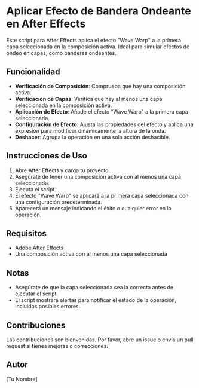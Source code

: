 # Aplicar Efecto de Bandera Ondeante en After Effects

Este script para After Effects aplica el efecto "Wave Warp" a la primera capa seleccionada en la composición activa. Ideal para simular efectos de ondeo en capas, como banderas ondeantes.

## Funcionalidad

- **Verificación de Composición**: Comprueba que hay una composición activa.
- **Verificación de Capas**: Verifica que hay al menos una capa seleccionada en la composición activa.
- **Aplicación de Efecto**: Añade el efecto "Wave Warp" a la primera capa seleccionada.
- **Configuración de Efecto**: Ajusta las propiedades del efecto y aplica una expresión para modificar dinámicamente la altura de la onda.
- **Deshacer**: Agrupa la operación en una sola acción deshacible.

## Instrucciones de Uso

1. Abre After Effects y carga tu proyecto.
2. Asegúrate de tener una composición activa con al menos una capa seleccionada.
3. Ejecuta el script.
4. El efecto "Wave Warp" se aplicará a la primera capa seleccionada con una configuración predeterminada.
5. Aparecerá un mensaje indicando el éxito o cualquier error en la operación.

## Requisitos

- Adobe After Effects
- Una composición activa con al menos una capa seleccionada

## Notas

- Asegúrate de que la capa seleccionada sea la correcta antes de ejecutar el script.
- El script mostrará alertas para notificar el estado de la operación, incluidos posibles errores.

## Contribuciones

Las contribuciones son bienvenidas. Por favor, abre un issue o envía un pull request si tienes mejoras o correcciones.

## Autor

[Tu Nombre]
